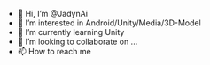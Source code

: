 - 👋 Hi, I’m @JadynAi
- 👀 I’m interested in Android/Unity/Media/3D-Model
- 🌱 I’m currently learning Unity
- 💞️ I’m looking to collaborate on ...
- 📫 How to reach me

<!---
JadynAi/JadynAi is a ✨ special ✨ repository because its `README.md` (this file) appears on your GitHub profile.
You can click the Preview link to take a look at your changes.
--->
